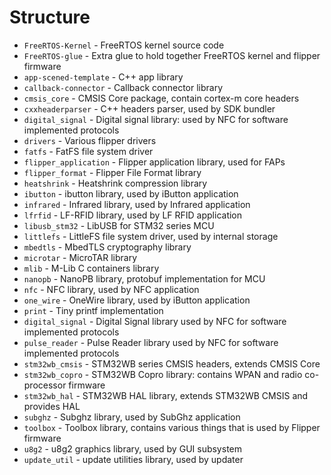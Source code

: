 # Structure

- `FreeRTOS-Kernel`     - FreeRTOS kernel source code
- `FreeRTOS-glue`       - Extra glue to hold together FreeRTOS kernel and flipper firmware
- `app-scened-template` - C++ app library
- `callback-connector`  - Callback connector library
- `cmsis_core`          - CMSIS Core package, contain cortex-m core headers
- `cxxheaderparser`     - C++ headers parser, used by SDK bundler
- `digital_signal`      - Digital signal library: used by NFC for software implemented protocols
- `drivers`             - Various flipper drivers
- `fatfs`               - FatFS file system driver
- `flipper_application` - Flipper application library, used for FAPs
- `flipper_format`      - Flipper File Format library
- `heatshrink`          - Heatshrink compression library
- `ibutton`             - ibutton library, used by iButton application
- `infrared`            - Infrared library, used by Infrared application
- `lfrfid`              - LF-RFID library, used by LF RFID application
- `libusb_stm32`        - LibUSB for STM32 series MCU
- `littlefs`            - LittleFS file system driver, used by internal storage
- `mbedtls`             - MbedTLS cryptography library
- `microtar`            - MicroTAR library
- `mlib`                - M-Lib C containers library
- `nanopb`              - NanoPB library, protobuf implementation for MCU
- `nfc`                 - NFC library, used by NFC application
- `one_wire`            - OneWire library, used by iButton application
- `print`               - Tiny printf implementation
- `digital_signal`      - Digital Signal library used by NFC for software implemented protocols
- `pulse_reader`        - Pulse Reader library used by NFC for software implemented protocols
- `stm32wb_cmsis`       - STM32WB series CMSIS headers, extends CMSIS Core
- `stm32wb_copro`       - STM32WB Copro library: contains WPAN and radio co-processor firmware
- `stm32wb_hal`         - STM32WB HAL library, extends STM32WB CMSIS and provides HAL
- `subghz`              - Subghz library, used by SubGhz application
- `toolbox`             - Toolbox library, contains various things that is used by Flipper firmware
- `u8g2`                - u8g2 graphics library, used by GUI subsystem
- `update_util`         - update utilities library, used by updater